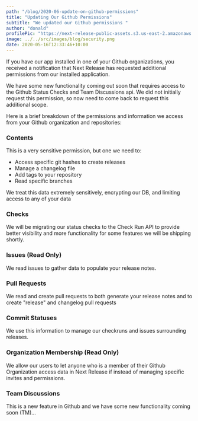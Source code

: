 ```yaml
---
path: "/blog/2020-06-update-on-github-permissions"
title: "Updating Our Github Permissions"
subtitle: "We updated our Github permissions "
author: "donald"
profilePic: "https://next-release-public-assets.s3.us-east-2.amazonaws.com/donald_profile_pic.jpeg"
image: ../../src/images/blog/security.png
date: 2020-05-16T12:33:46+10:00
---
```


If you have our app installed in one of your Github organizations, you received a notification that Next Release has
requested additional permissions from our installed application.

We have some new functionality coming out soon that requires access to the Github Status Checks and Team Discussions
api. We did not initially request this permission, so now need to come back to request this additional scope.

Here is a brief breakdown of the permissions and information we access from your Github organization and repositories:

### Contents

This is a very sensitive permission, but one we need to:

-   Access specific git hashes to create releases
-   Manage a changelog file
-   Add tags to your repository
-   Read specific branches

We treat this data extremely sensitively, encrypting our DB, and limiting access to any of your data

### Checks

We will be migrating our status checks to the Check Run API to provide better visibility and more functionality
for some features we will be shipping shortly.

### Issues (Read Only)

We read issues to gather data to populate your release notes.

### Pull Requests

We read and create pull requests to both generate your release notes and to create "release" and
changelog pull requests

### Commit Statuses

We use this information to manage our checkruns and issues surrounding releases.

### Organization Membership (Read Only)

We allow our users to let anyone who is a member of their Github Organization access data in Next Release if
instead of managing specific invites and permissions.

### Team Discussions

This is a new feature in Github and we have some new functionality coming soon (TM)...
